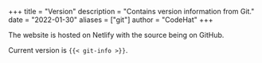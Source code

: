 +++
title = "Version"
description = "Contains version information from Git."
date = "2022-01-30"
aliases = ["git"]
author = "CodeHat"
+++

The website is hosted on Netlify with the source being on GitHub.

Current version is `{{< git-info >}}`.